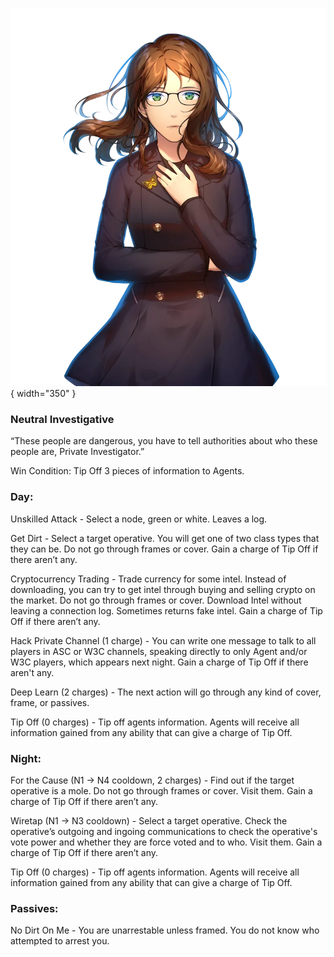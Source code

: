 ![privateinvestigator.png](Images/privateinvestigator.png){ width="350" }

### **Neutral Investigative**

“These people are dangerous, you have to tell authorities about who these people are, Private Investigator.”

Win Condition: Tip Off 3 pieces of information to Agents.

### **Day:**

Unskilled Attack - Select a node, green or white. Leaves a log.

Get Dirt - Select a target operative. You will get one of two class types that they can be. Do not go through frames or cover. Gain a charge of Tip Off if there aren’t any.

Cryptocurrency Trading - Trade currency for some intel. Instead of downloading, you can try to get intel through buying and selling crypto on the market. Do not go through frames or cover. Download Intel without leaving a connection log. Sometimes returns fake intel. Gain a charge of Tip Off if there aren’t any.

Hack Private Channel (1 charge) - You can write one message to talk to all players in ASC or W3C channels, speaking directly to only Agent and/or W3C players, which appears next night. Gain a charge of Tip Off if there aren't any.

Deep Learn (2 charges) - The next action will go through any kind of cover, frame, or passives.

Tip Off (0 charges) - Tip off agents information. Agents will receive all information gained from any ability that can give a charge of Tip Off.

### **Night:**

For the Cause (N1 -> N4 cooldown, 2 charges) - Find out if the target operative is a mole. Do not go through frames or cover. Visit them. Gain a charge of Tip Off if there aren’t any.

Wiretap (N1 -> N3 cooldown) - Select a target operative. Check the operative’s outgoing and ingoing communications to check the operative's vote power and whether they are force voted and to who. Visit them. Gain a charge of Tip Off if there aren’t any.

Tip Off (0 charges) - Tip off agents information. Agents will receive all information gained from any ability that can give a charge of Tip Off.

### **Passives:**

No Dirt On Me - You are unarrestable unless framed. You do not know who attempted to arrest you.